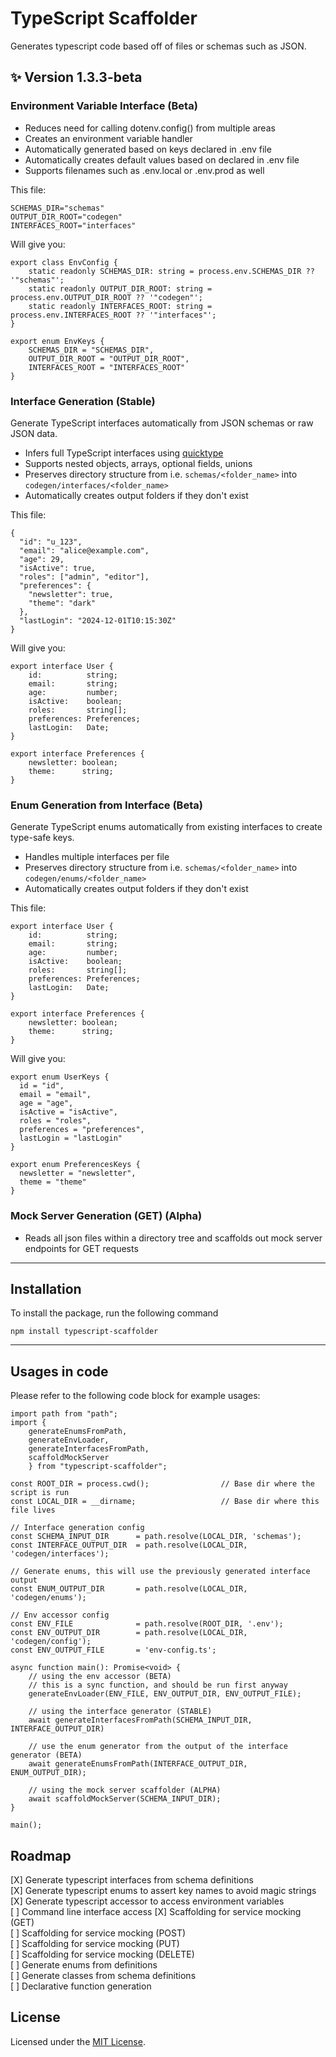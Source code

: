 # TypeScript Scaffolder

Generates typescript code based off of files or schemas such as JSON. 
## ✨ Version 1.3.3-beta

### Environment Variable Interface (Beta)
- Reduces need for calling dotenv.config() from multiple areas
- Creates an environment variable handler
- Automatically generated based on keys declared in .env file
- Automatically creates default values based on declared in .env file
- Supports filenames such as .env.local or .env.prod as well

This file:
```
SCHEMAS_DIR="schemas"
OUTPUT_DIR_ROOT="codegen"
INTERFACES_ROOT="interfaces"
```

Will give you:
```
export class EnvConfig {
    static readonly SCHEMAS_DIR: string = process.env.SCHEMAS_DIR ?? '"schemas"';
    static readonly OUTPUT_DIR_ROOT: string = process.env.OUTPUT_DIR_ROOT ?? '"codegen"';
    static readonly INTERFACES_ROOT: string = process.env.INTERFACES_ROOT ?? '"interfaces"';
}

export enum EnvKeys {
    SCHEMAS_DIR = "SCHEMAS_DIR",
    OUTPUT_DIR_ROOT = "OUTPUT_DIR_ROOT",
    INTERFACES_ROOT = "INTERFACES_ROOT"
}
```

### Interface Generation (Stable)
Generate TypeScript interfaces automatically from JSON schemas or raw JSON data.

- Infers full TypeScript interfaces using [quicktype](https://github.com/quicktype/quicktype)
- Supports nested objects, arrays, optional fields, unions
- Preserves directory structure from i.e. `schemas/<folder_name>` into `codegen/interfaces/<folder_name>`
- Automatically creates output folders if they don't exist

This file:
```
{
  "id": "u_123",
  "email": "alice@example.com",
  "age": 29,
  "isActive": true,
  "roles": ["admin", "editor"],
  "preferences": {
    "newsletter": true,
    "theme": "dark"
  },
  "lastLogin": "2024-12-01T10:15:30Z"
}
```
Will give you:
```
export interface User {
    id:          string;
    email:       string;
    age:         number;
    isActive:    boolean;
    roles:       string[];
    preferences: Preferences;
    lastLogin:   Date;
}

export interface Preferences {
    newsletter: boolean;
    theme:      string;
}
```

### Enum Generation from Interface (Beta)
Generate TypeScript enums automatically from existing interfaces to create type-safe keys.

- Handles multiple interfaces per file
- Preserves directory structure from i.e. `schemas/<folder_name>` into `codegen/enums/<folder_name>`
- Automatically creates output folders if they don't exist

This file:
```
export interface User {
    id:          string;
    email:       string;
    age:         number;
    isActive:    boolean;
    roles:       string[];
    preferences: Preferences;
    lastLogin:   Date;
}

export interface Preferences {
    newsletter: boolean;
    theme:      string;
}
```
Will give you:
```
export enum UserKeys {
  id = "id",
  email = "email",
  age = "age",
  isActive = "isActive",
  roles = "roles",
  preferences = "preferences",
  lastLogin = "lastLogin"
}

export enum PreferencesKeys {
  newsletter = "newsletter",
  theme = "theme"
}
```

### Mock Server Generation (GET) (Alpha)
- Reads all json files within a directory tree and scaffolds out mock server endpoints for GET requests
---

## Installation
To install the package, run the following command
```
npm install typescript-scaffolder
```
---

## Usages in code
Please refer to the following code block for example usages:
```
import path from "path";
import {
    generateEnumsFromPath,
    generateEnvLoader,
    generateInterfacesFromPath,
    scaffoldMockServer
    } from "typescript-scaffolder";

const ROOT_DIR = process.cwd();                // Base dir where the script is run
const LOCAL_DIR = __dirname;                   // Base dir where this file lives

// Interface generation config
const SCHEMA_INPUT_DIR      = path.resolve(LOCAL_DIR, 'schemas');
const INTERFACE_OUTPUT_DIR  = path.resolve(LOCAL_DIR, 'codegen/interfaces');

// Generate enums, this will use the previously generated interface output
const ENUM_OUTPUT_DIR       = path.resolve(LOCAL_DIR, 'codegen/enums');

// Env accessor config
const ENV_FILE              = path.resolve(ROOT_DIR, '.env');
const ENV_OUTPUT_DIR        = path.resolve(LOCAL_DIR, 'codegen/config');
const ENV_OUTPUT_FILE       = 'env-config.ts';

async function main(): Promise<void> {
    // using the env accessor (BETA)
    // this is a sync function, and should be run first anyway
    generateEnvLoader(ENV_FILE, ENV_OUTPUT_DIR, ENV_OUTPUT_FILE);

    // using the interface generator (STABLE)
    await generateInterfacesFromPath(SCHEMA_INPUT_DIR, INTERFACE_OUTPUT_DIR)

    // use the enum generator from the output of the interface generator (BETA)
    await generateEnumsFromPath(INTERFACE_OUTPUT_DIR, ENUM_OUTPUT_DIR);

    // using the mock server scaffolder (ALPHA)
    await scaffoldMockServer(SCHEMA_INPUT_DIR);
}

main();
```


## Roadmap
[X] Generate typescript interfaces from schema definitions <br>
[X] Generate typescript enums to assert key names to avoid magic strings <br>
[X] Generate typescript accessor to access environment variables <br>
[ ] Command line interface access
[X] Scaffolding for service mocking (GET) <br>
[ ] Scaffolding for service mocking (POST) <br>
[ ] Scaffolding for service mocking (PUT) <br>
[ ] Scaffolding for service mocking (DELETE) <br>
[ ] Generate enums from definitions <br>
[ ] Generate classes from schema definitions <br>
[ ] Declarative function generation <br>

## License
Licensed under the [MIT License](LICENSE).

